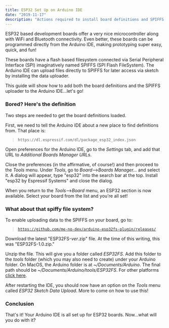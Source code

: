 ```yaml
---
title: ESP32 Set Up on Arduino IDE
date: "2019-11-17"
description: "Actions required to install board definitions and SPIFFS uploader for ESP32 to Arduino IDE"
---
```


ESP32 based development boards offer a very nice microcontroller along with WiFi and Bluetooth connectivity. Even better, these boards can be programmed directly from the Arduino IDE, making prototyping super easy, quick, and fun!

These boards have a flash based filesystem connected via Serial Peripheral Interface (SPI) imaginatively named SPIFFS (SPI Flash FileSystem). The Arduino IDE can upload files directly to SPIFFS for later access via sketch by installing the data uploader.

This guide will show how to add both the board definitions and the SPIFFS uploader to the Arduino IDE...let's go!

### Bored? Here's the definition

Two steps are needed to get the board definitions loaded.

First, we need to tell the Arduino IDE about a new place to find definitions from. That place is:

<blockquote><code>https://dl.espressif.com/dl/package_esp32_index.json</code></blockquote>

Open preferences for the Arduino IDE, go to the _Settings_ tab, and add that URL to _Additional Boards Manager URLs_.

Close the preferences (in the affirmative, of course!) and then proceed to the _Tools_ menu. Under _Tools_, go to _Board_-->_Boards Manager..._ and select it. A dialog will appear, type "esp32" into the search bar at the top. Install "esp32 by Espressif Systems" and close the dialog.

When you return to the _Tools_-->_Board_ menu, an ESP32 section is now available. Select your board from the list and you're all set!

### What about that spiffy file system?

To enable uploading data to the SPIFFS on your board, go to:

<blockquote><code><a href="https://github.com/me-no-dev/arduino-esp32fs-plugin/releases/">https://github.com/me-no-dev/arduino-esp32fs-plugin/releases/</a></code></blockquote>

Download the latest "ESP32FS-_ver_.zip" file. At the time of this writing, this was "ESP32FS-1.0.zip."

Unzip the file. This will give you a folder called _ESP32FS_. Add this folder to the _tools_ folder (which you may also need to create) under your Arduino folder. On MacOS, the Arduino folder is at _~/Documents/Arduino_. The final path should be _~/Documents/Arduino/tools/ESP32FS_. For other platforms [click here](https://www.google.com/search?q=arduino+directory).

After restarting the IDE, you should now have an option on the _Tools_ menu called _ESP32 Sketch Data Upload_. More to come on how to use this!

### Conclusion

That's it! Your Arduino IDE is all set up for ESP32 boards. Now...what will you do with it?
